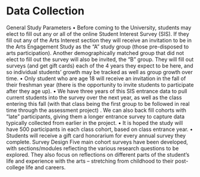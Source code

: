 # Data Collection

General Study Parameters
•	Before coming to the University, students may elect to fill out any or all of the online Student Interest Survey (SIS).  If they fill out any of the Arts Interest section they will receive an invitation to be in the Arts Engagement Study as the “A” study group (those pre-disposed to arts participation).  Another demographically matched group that did not elect to fill out the survey will also be invited, the “B” group.    They will fill out surveys (and get gift cards) each of the 4 years they expect to be here, and so individual students’ growth may be tracked as well as group growth over time.
•	Only student who are age 18 will receive an invitation in the fall of their freshman year (there is the opportunity to invite students to participate after they age up).
•	We have three years of this SIS entrance data to pull current students into the survey over the next year, as well as the class entering this fall (with that class being the first group to be followed in real time through the assessment project) .  We can also back fill cohorts with “late” participants, giving them a longer entrance survey to capture data typically collected from earlier in the project.
•	It is hoped the study will have 500 participants in each class cohort, based on class entrance year.
•	Students will receive a gift card honorarium for every annual survey they complete.
Survey Design
Five main cohort surveys have been developed, with sections/modules reflecting the various research questions to be explored.  They also focus on reflections on different parts of the student’s life and experience with the arts – stretching from childhood to their post-college life and careers.  